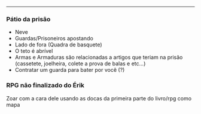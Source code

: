 ***
### Pátio da prisão
- Neve
- Guardas/Prisoneiros apostando
- Lado de fora (Quadra de basquete)
- O teto é abrível 
- Armas e Armaduras são relacionadas a artigos que teriam na prisão (cassetete, joelheira, colete a prova de balas e etc...)
- Contratar um guarda para bater por você (?)

### RPG não finalizado do Érik
Zoar com a cara dele usando as docas da primeira parte do livro/rpg como mapa